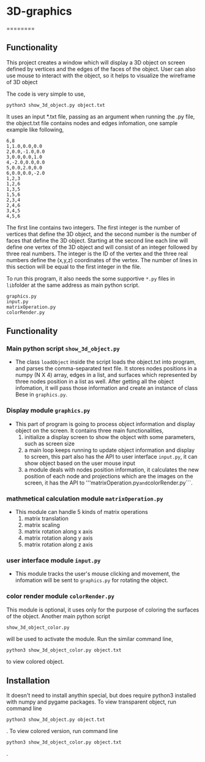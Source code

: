 # 3D-graphics
========


Functionality
--------

This project creates a window which will display a 3D object on screen defined by vertices and the edges of the faces of the object. User can also use mouse 
to interact with the object, so it helps to visualize the wireframe of 3D object

The code is very simple to use,
```
python3 show_3d_object.py object.txt
```
It uses an input *.txt file, passing as an argument when running the .py file, the object.txt file contains nodes and edges infomation, 
one sample example like following,
```
6,8
1,1.0,0.0,0.0
2,0.0,-1.0,0.0
3,0.0,0.0,1.0
4,-2.0,0.0,0.0
5,0.0,2.0,0.0
6,0.0,0.0,-2.0
1,2,3
1,2,6
1,3,5
1,5,6
2,3,4
2,4,6
3,4,5
4,5,6
```

The first line contains two integers. The first integer is the number of vertices that define the 3D object, and the second number is the number of faces that define the 3D object.
Starting at the second line each line will define one vertex of the 3D object and will consist of an integer followed by three real numbers. The integer is the ID of the vertex and 
the three real numbers define the (x,y,z) coordinates of the vertex. The number of lines in this section will be equal to the first integer in the file.

To run this program, it also needs the some supportive ```*.py``` files in ```lib```folder at the same address as main python script.
```
graphics.py
input.py
matrixOperation.py
colorRender.py
```

Functionality
--------

### Main python script ```show_3d_object.py```
- The class ```loadObject``` inside the script loads the object.txt into program, and parses the comma-separated text file. It stores nodes positions in a numpy (N X 4) array, edges in 
a list, and surfaces which represented by three nodes position in a list as well. After getting all the object infomation, it will pass those information and create an instance of 
class Bese in ```graphics.py```.

### Display module ```graphics.py```
- This part of program is going to process object information and display object on the screen. It contains three main functionalities,
  1. initialize a display screen to show the object with some parameters, such as screen size
  2. a main loop keeps running to update object information and display to screen, this part also has the API to user interface ```input.py```, it can show object 
  based on the user mouse input
  3. a module deals with nodes position information, it calculates the new position of each node and projections which are the images on the screen, it has the API to 
  '''matrixOperation.py``` and ```colorRender.py```.

### mathmetical calculation module ```matrixOperation.py```
- This module can handle 5 kinds of matrix operations
  1. matrix translation
  2. matrix scaling
  3. matrix rotation along x axis
  4. matrix rotation along y axis
  5. matrix rotation along z axis
  
### user interface module ```input.py```
- This module tracks the user's mouse clicking and movement, the infomation will be sent to ```graphics.py``` for rotating the object.

### color render module ```colorRender.py```
This module is optional, it uses only for the purpose of coloring the surfaces of the object. Another main python script 
  ```
  show_3d_object_color.py
  ``` 
will be used to activate the module.
Run the similar command line, 
  ```
  python3 show_3d_object_color.py object.txt
  ``` 
to view colored object.


Installation
------------
It doesn't need to install anythin special, but does require python3 installed with numpy and pygame packages.
To view transparent object, run command line
```
python3 show_3d_object.py object.txt
```
.
To view colored version, run command line

```
python3 show_3d_object_color.py object.txt
```
.
